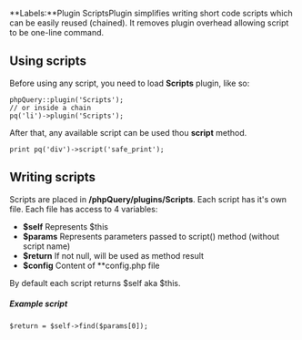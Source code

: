 **Labels:**Plugin ScriptsPlugin simplifies writing short code scripts
which can be easily reused (chained). It removes plugin overhead
allowing script to be one-line command.

Using scripts
-------------

Before using any script, you need to load **Scripts** plugin, like so:

``` {.prettyprint}
phpQuery::plugin('Scripts');
// or inside a chain
pq('li')->plugin('Scripts');
```

After that, any available script can be used thou **script** method.

``` {.prettyprint}
print pq('div')->script('safe_print');
```

Writing scripts
---------------

Scripts are placed in **/phpQuery/plugins/Scripts**. Each script has
it's own file. Each file has access to 4 variables:

-   **\$self** Represents \$this
-   **\$params** Represents parameters passed to script() method
    (without script name)
-   **\$return** If not null, will be used as method result
-   **\$config** Content of **config.php file

By default each script returns \$self aka \$this.

##### Example script

``` {.prettyprint}
$return = $self->find($params[0]);
```


